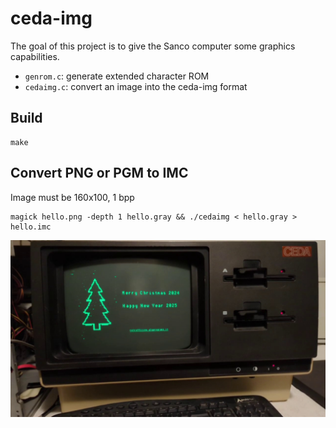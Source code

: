 # ceda-img

The goal of this project is to give the Sanco computer some graphics capabilities.

- `genrom.c`: generate extended character ROM
- `cedaimg.c`: convert an image into the ceda-img format

## Build
```
make
```

## Convert PNG or PGM to IMC
Image must be 160x100, 1 bpp

```
magick hello.png -depth 1 hello.gray && ./cedaimg < hello.gray > hello.imc
```

![Demo using the image of a Christmas tree with falling snow](ctree.jpeg)
